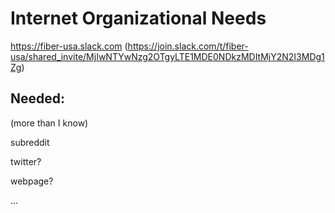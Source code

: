 # Internet Organizational Needs
https://fiber-usa.slack.com (https://join.slack.com/t/fiber-usa/shared_invite/MjIwNTYwNzg2OTgyLTE1MDE0NDkzMDItMjY2N2I3MDg1Zg)

## Needed:

(more than I know)

subreddit

twitter?

webpage?

...
